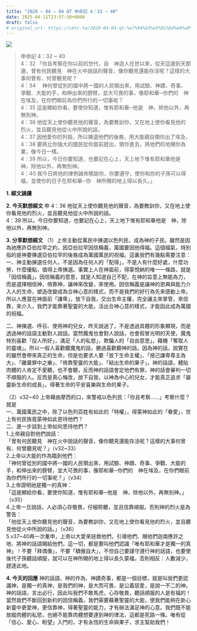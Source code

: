 ```yaml
---
title: "2020 – 04 – 04 QT 申命記 4：32 ~ 40"
date: 2025-04-11T23:57:50+0800
draft: false
# original_url: https://cmtc.tw/2020-04-04-qt-%e7%94%b3%e5%91%bd%e8%a8%98-4%ef%bc%9a32-40
---
```


![](/images/qt.jpg)
> 申命記 4：32 ~ 40  
> 4：32 「你且考察在你以前的世代，自　神造人在世以來，從天這邊到天那邊，曾有何民聽見　神在火中說話的聲音，像你聽見還能存活呢？這樣的大事何曾有、何曾聽見呢？  
> 4：34 　神何曾從別的國中將一國的人民領出來，用試驗、神蹟、奇事、爭戰、大能的手，和伸出來的膀臂，並大可畏的事，像耶和華─你們的　神在埃及，在你們眼前為你們所行的一切事呢？  
> 4：35 這是顯給你看，要使你知道，惟有耶和華─他是　神，除他以外，再無別神。  
> 4：36 他從天上使你聽見他的聲音，為要教訓你，又在地上使你看見他的烈火，並且聽見他從火中所說的話。  
> 4：37 因他愛你的列祖，所以揀選他們的後裔，用大能親自領你出了埃及，  
> 4：38 要將比你強大的國民從你面前趕出，領你進去，將他們的地賜你為業，像今日一樣。  
> 4：39 所以，今日你要知道，也要記在心上，天上地下惟有耶和華他是　神，除他以外，再無別神。  
> 4：40 我今日將他的律例誡命曉諭你，你要遵守，使你和你的子孫可以得福，並使你的日子在耶和華─你　神所賜的地上得以長久。」

**1. 經文誦讀**

**2.  今天默想經文**
申 4：36 他從天上使你聽見他的聲音，為要教訓你，又在地上使你看見他的烈火，並且聽見他從火中所說的話。  
4：39 所以，今日你要知道，也要記在心上，天上地下惟有耶和華他是　神，除他以外，再無別神。

**3. 分享默想經文**
（1）上帝主動從萬民中揀選以色列民，成為神的子民。雖然是因為祂應許亞伯拉罕之約，因亞伯拉罕因信稱義，萬國要因他得福。這個福氣，特別指的是神要揀選亞伯拉罕的後裔成為萬國萬民的祝福。這裏我們有幾點需要注意：  
一、神主動揀選任何人，不是因為任何人的「配得」，不是人有什麼好處，什麼功勞，什麼優點，值得上帝揀選。事實上人在神面前，得蒙悅納的唯一一條路，就是「因信稱義」。因信稱義的意思，就是人知道自己不配，在神的旨意上無能為力，而是選擇相信神，倚靠神，讓神來改變，來使用。因信稱義是讓神的恩典與能力介入人的生命，塑造改變成為合神心意的樣式，而不是我們的好行為先來感動上帝。所以人應當在神面前「謙卑」，放下自我，交出生命主權，完全讓主來掌管，來信靠，來介入，我們才能靠著聖靈的大能，活出合神心意的樣式，才能因此成為萬國的祝福。

二、神揀選、呼召、使用神的兒女，昨天說過了，不是透過具體的形象顯現，而是透過神的話語主動對人說話。當然魔鬼也會對人說話，也會假冒光明的天使，魔鬼特別喜歡「投人所好」，滿足「人的私慾」，欺騙人的「自由意思」，藉機「奪取人的靈魂」。所以一般人喜歡聽魔鬼的話，勝過喜歡聽神的話。因為神的話，說實在的雖然會帶來真正的生命，但是也要求人要「放下生命主權」、「捨己謙卑尊主為大」、「離棄罪中之樂」、「倚靠聖靈的大能」、「結出生命的果子」。神的話語，體貼肉體的人肯定不愛聽，也不會聽，反而神的話語會定他們有罪，神的話會審判一切不順服的人。反而是真心悔改，放下自我，以神為中心的兒女，才能真正追求「屬靈新生命的成長」，得著生命的平安喜樂與生命的果子。

（2）v32\~40 上帝藉由摩西的口，來警戒以色列民：「你且考察……」考察什麼？就是  
一、萬國萬民之中，除了以色列百姓有如此的「特權」，得蒙神如此的「眷愛」，世上有何民族竟蒙神如此恩待他們？  
二、進一步談到上帝如何恩待他們？  
1.上帝親自對他們說話：  
「曾有何民聽見　神在火中說話的聲音，像你聽見還能存活呢？這樣的大事何曾有、何曾聽見呢？」（v32\~33）  
2.上帝以大能的作為臨到他們：  
「神何曾從別的國中將一國的人民領出來，用試驗、神蹟、奇事、爭戰、大能的手，和伸出來的膀臂，並大可畏的事，像耶和華─你們的　神在埃及，在你們眼前為你們所行的一切事呢？」（v34）  
3.上帝證明祂是獨一的真神：  
「這是顯給你看，要使你知道，惟有耶和華─他是　神，除他以外，再無別神。」（v35）  
4.上帝一旦說話，人必須心存敬畏，仔細聆聽，並且信靠順服。否則神的烈火是為警告：  
「他從天上使你聽見他的聲音，為要教訓你，又在地上使你看見他的烈火，並且聽見他從火中所說的話。」（v36）  
5.v37\~40再一次重申，上帝以大愛來拯救他們，引導他們、賜他們迦南應許之地、將神的話語賜給他們，這一切，都是要叫他們認識「唯有耶和華才是獨一的真神」！不要「拜偶像」，不要「驕傲自大」，不但自己要謹守遵行神的話語，也要使後代子孫聽話順服，就可以在神所賜的地上得以長久蒙福，否則相反：人數減少，趕逐此地。

**4. 今天的回應**
神的話語、神的作為、神蹟奇事，都是一個目標，就是叫我們更認識神，是獨一的真神，是我們的神，是大而可畏、是公義慈愛，是說一不二的神。神的話語，言出必行，因此叫我們不敢馬虎，心存敬畏，聽話順服的人是有福的！當然我們不斷回到新約的因信稱義，我們需要藉著聖靈的大能，使我們能夠在新心新靈中更愛神，更信靠神，得著聖靈的能力，才有辦法滿足神的心意。我們既不能放縱肉體的私慾，也絕不能靠肉體想要達到神的律法，這都是死路一條。唯有從「信心、愛心、盼望」入門的，才有永恆的生命與果子，求主幫助我們！
